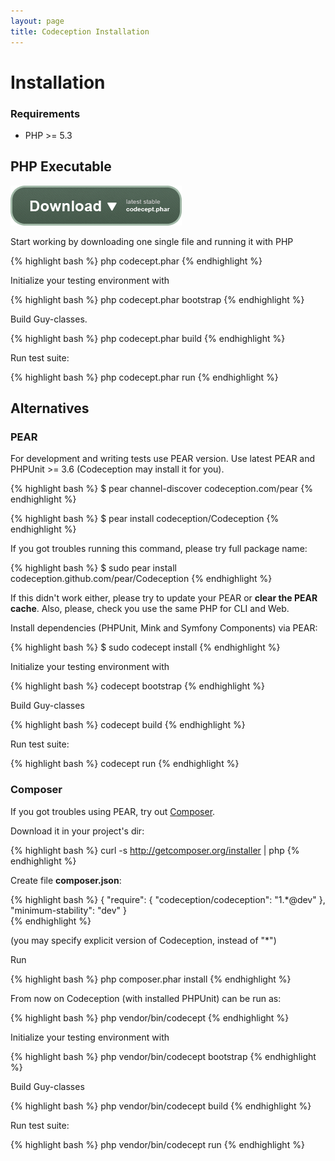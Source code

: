 ```yaml
---
layout: page
title: Codeception Installation
---
```




# Installation

### Requirements

* PHP >= 5.3

## PHP Executable

[![Download](/images/download.png)](/thanks.html)

Start working by downloading one single file and running it with PHP

{% highlight bash %}
php codecept.phar
{% endhighlight %}

Initialize your testing environment with 

{% highlight bash %}
php codecept.phar bootstrap
{% endhighlight %}

Build Guy-classes.

{% highlight bash %}
php codecept.phar build
{% endhighlight %}

Run test suite:

{% highlight bash %}
php codecept.phar run
{% endhighlight %}

## Alternatives

### PEAR
For development and writing tests use PEAR version.
Use latest PEAR and PHPUnit >= 3.6 (Codeception may install it for you).

{% highlight bash %}
$ pear channel-discover codeception.com/pear
{% endhighlight %}

{% highlight bash %}
$ pear install codeception/Codeception
{% endhighlight %}

If you got troubles running this command, please try full package name:

{% highlight bash %}
$ sudo pear install codeception.github.com/pear/Codeception
{% endhighlight %}

If this didn't work either, please try to update your PEAR or **clear the PEAR cache**.
Also, please, check you use the same PHP for CLI and Web.

Install dependencies (PHPUnit, Mink and Symfony Components) via PEAR:

{% highlight bash %}
$ sudo codecept install
{% endhighlight %}

Initialize your testing environment with 

{% highlight bash %}
codecept bootstrap
{% endhighlight %}

Build Guy-classes

{% highlight bash %}
codecept build
{% endhighlight %}

Run test suite:

{% highlight bash %}
codecept run
{% endhighlight %}


### Composer

If you got troubles using PEAR, try out [Composer](http://getcomposer.org).

Download it in your project's dir:

{% highlight bash %}
curl -s http://getcomposer.org/installer | php
{% endhighlight %}

Create file __composer.json__:

{% highlight bash %}
{
    "require": {
        "codeception/codeception":  "1.*@dev"
    },
    "minimum-stability": "dev"
}        
{% endhighlight %}

(you may specify explicit version of Codeception, instead of "*")

Run 

{% highlight bash %}
php composer.phar install
{% endhighlight %}

From now on Codeception (with installed PHPUnit) can be run as:

{% highlight bash %}
php vendor/bin/codecept
{% endhighlight %}

Initialize your testing environment with 

{% highlight bash %}
php vendor/bin/codecept bootstrap
{% endhighlight %}

Build Guy-classes

{% highlight bash %}
php vendor/bin/codecept build
{% endhighlight %}

Run test suite:

{% highlight bash %}
php vendor/bin/codecept run
{% endhighlight %}

